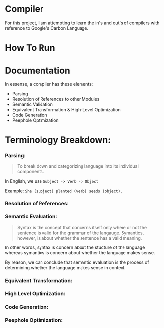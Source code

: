 # Compiler

For this project, I am attempting to learn the in's and out's of compilers with reference to Google's Carbon Language. 

# How To Run


# Documentation

In essense, a compiler has these elements: 

- Parsing
- Resolution of References to other Modules
- Semantic Validation
- Equivalent Transformation & High-Level Optimization
- Code Generation
- Peephole Optimization

# Terminology Breakdown:

### Parsing:

> To break down and categorizing language into its individual components. 

In English, we use `Subject -> Verb -> Object`

Example: `She (subject) planted (verb) seeds (object).`

### Resolution of References:

### Semantic Evaluation: 

> Syntax is the concept that concerns itself only where or not the sentence is valid for the grammar of the langauge. Symantics, however, is about whether the sentence has a valid meaning. 

In other words, syntax is concern about the stucture of the language whereas symantics is concern about whether the language makes sense. 

By reason, we can conclude that semantic evaluation is the process of determining whether the language makes sense in context. 

### Equivalent Transformation:

### High Level Optimization:

### Code Generation:

### Peephole Optimization:
